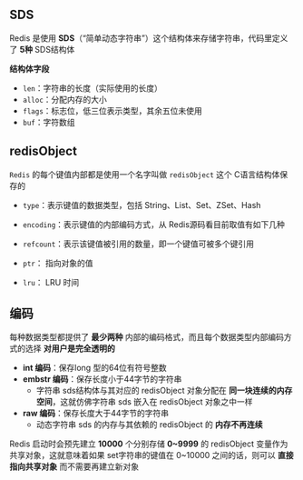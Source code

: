 ## SDS

Redis 是使用 **SDS**（“简单动态字符串”）这个结构体来存储字符串，代码里定义了 **5种** SDS结构体

**结构体字段**

- `len`：字符串的长度（实际使用的长度）
- `alloc`：分配内存的大小
- `flags`：标志位，低三位表示类型，其余五位未使用
- `buf`：字符数组

## redisObject

`Redis` 的每个键值内部都是使用一个名字叫做 `redisObject` 这个 C语言结构体保存的

- `type`：表示键值的数据类型，包括 String、List、Set、ZSet、Hash
- `encoding`：表示键值的内部编码方式，从 Redis源码看目前取值有如下几种

- `refcount`：表示该键值被引用的数量，即一个键值可被多个键引用
- `ptr`： 指向对象的值
- `lru`： LRU 时间

## 编码

每种数据类型都提供了 **最少两种** 内部的编码格式，而且每个数据类型内部编码方式的选择 **对用户是完全透明的**

- **int 编码**：保存long 型的64位有符号整数
- **embstr 编码**：保存长度小于44字节的字符串
  - 字符串 sds结构体与其对应的 redisObject 对象分配在 **同一块连续的内存空间**，这就仿佛字符串 sds 嵌入在 redisObject 对象之中一样
- **raw 编码**：保存长度大于44字节的字符串
  - 动态字符串 sds 的内存与其依赖的 redisObject 的 **内存不再连续** 

Redis 启动时会预先建立 **10000** 个分别存储 **0~9999** 的 redisObject 变量作为共享对象，这就意味着如果 set字符串的键值在 0~10000 之间的话，则可以 **直接指向共享对象** 而不需要再建立新对象